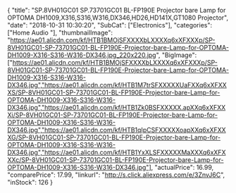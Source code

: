 {
	"title": "SP.8VH01GC01   SP.73701GC01   BL-FP190E Projector  bare Lamp for OPTOMA DH1009,X316,S316,W316,DX346,HD26,HD141X,GT1080 Projector",
	"date": "2018-10-31 10:30:20",
	"SubCat": ["Electronics"],
	"categories": ["Home Audio "],
	"thumbnailImage": "https://ae01.alicdn.com/kf/HTB1BMOjSFXXXXbLXXXXq6xXFXXXp/SP-8VH01GC01-SP-73701GC01-BL-FP190E-Projector-bare-Lamp-for-OPTOMA-DH1009-X316-S316-W316-DX346.jpg_220x220.jpg",
	"BigImage": ["https://ae01.alicdn.com/kf/HTB1BMOjSFXXXXbLXXXXq6xXFXXXp/SP-8VH01GC01-SP-73701GC01-BL-FP190E-Projector-bare-Lamp-for-OPTOMA-DH1009-X316-S316-W316-DX346.jpg","https://ae01.alicdn.com/kf/HTB1M7trSFXXXXXUaFXXq6xXFXXXS/SP-8VH01GC01-SP-73701GC01-BL-FP190E-Projector-bare-Lamp-for-OPTOMA-DH1009-X316-S316-W316-DX346.jpg","https://ae01.alicdn.com/kf/HTB1Zk0BSFXXXXX.apXXq6xXFXXXi/SP-8VH01GC01-SP-73701GC01-BL-FP190E-Projector-bare-Lamp-for-OPTOMA-DH1009-X316-S316-W316-DX346.jpg","https://ae01.alicdn.com/kf/HTB1qIpCSFXXXXXoapXXq6xXFXXXG/SP-8VH01GC01-SP-73701GC01-BL-FP190E-Projector-bare-Lamp-for-OPTOMA-DH1009-X316-S316-W316-DX346.jpg","https://ae01.alicdn.com/kf/HTB1YxXLSFXXXXXMaXXXq6xXFXXXc/SP-8VH01GC01-SP-73701GC01-BL-FP190E-Projector-bare-Lamp-for-OPTOMA-DH1009-X316-S316-W316-DX346.jpg"],
	"actualPrice": 16.99,
	"comparePrice": 17.99,
	"linkurl": "http://s.click.aliexpress.com/e/3ZnvJ6C",
	"inStock": 126
}
